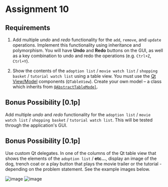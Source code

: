 # Assignment 10

## Requirements
1. Add multiple *undo* and *redo* functionality for the `add`, `remove`, and `update` operations. Implement this 
functionality using inheritance and polymorphism. You will have **Undo** and **Redo** buttons on the GUI, as well 
as a key combination to undo and redo the operations (e.g. `Ctrl+Z`, `Ctrl+Y`).

2. Show the contents of the `adoption list` / `movie watch list` / `shopping basket` / `tutorial watch list` using 
a table view. You must use the [Qt View/Model](https://doc.qt.io/qt-5/modelview.html) components (`QTableView`). 
Create your own model – a class which inherits from [`QAbstractTableModel`](https://doc.qt.io/qt-5/qabstracttablemodel.html).

## Bonus Possibility [0.1p]
Add multiple *undo* and *redo* functionality for the `adoption list` / `movie watch list` / `shopping basket` / `tutorial watch list`. This will be tested through the application's GUI.

## Bonus Possibility [0.1p]
Use custom Qt delegates. In one of the columns of the Qt table view that shows the elements of the `adoption list` / **etc...**, display an image of the dog, trench coat or a play button that plays the movie trailer or the tutorial - depending on the problem statement. See the example images below.

![image](https://user-images.githubusercontent.com/25611695/119180503-0bfef700-ba79-11eb-86ae-3a42d41bb437.png)
![image](https://user-images.githubusercontent.com/25611695/119180582-2507a800-ba79-11eb-921c-22f64a05522b.png)
